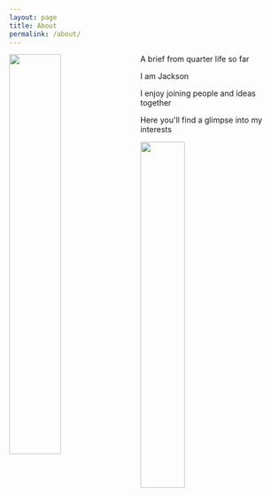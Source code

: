```yaml
---
layout: page
title: About
permalink: /about/
---
```


<img class="resize" style="float: left; margin: 0px 20px 20px 0px;" src="{{site.imgurl}}/Screen Shot 2020-06-29 at 5.54.24 PM.png" width="43%" />

A brief from quarter life so far

I am Jackson

I enjoy joining people and ideas together 

Here you'll find a glimpse into my interests

<img class="resize" style="float: center; margin: 0px 15px 15px 0px;" src="{{site.imgurl}}/signature.png" width="40%" />
